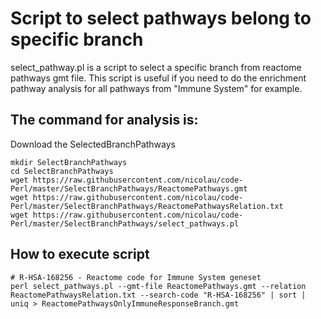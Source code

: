 # Script to select pathways belong to specific branch
select_pathway.pl is a script to select a specific branch from reactome pathways gmt file. This script is useful if you need to do the enrichment pathway analysis for all pathways from "Immune System" for example.

## The command for analysis is:

Download the SelectedBranchPathways
```
mkdir SelectBranchPathways
cd SelectBranchPathways
wget https://raw.githubusercontent.com/nicolau/code-Perl/master/SelectBranchPathways/ReactomePathways.gmt
wget https://raw.githubusercontent.com/nicolau/code-Perl/master/SelectBranchPathways/ReactomePathwaysRelation.txt
wget https://raw.githubusercontent.com/nicolau/code-Perl/master/SelectBranchPathways/select_pathways.pl
```

## How to execute script
```
# R-HSA-168256 - Reactome code for Immune System geneset
perl select_pathways.pl --gmt-file ReactomePathways.gmt --relation ReactomePathwaysRelation.txt --search-code "R-HSA-168256" | sort | uniq > ReactomePathwaysOnlyImmuneResponseBranch.gmt
```
